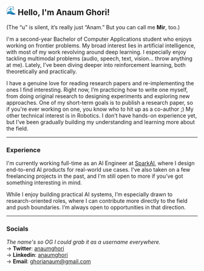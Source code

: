##  <img src="images/wave_emoji.gif" width="25"> Hello, I'm Anaum Ghori!
(The “u” is silent, it’s really just “Anam.” But you can call me **Mir**, too.)  

I'm a second-year Bachelor of Computer Applications student who enjoys working on frontier problems. My broad interest lies in artificial intelligence, with most of my work revolving around deep learning. I especially enjoy tackling multimodal problems (audio, speech, text, vision… throw anything at me). Lately, I’ve been diving deeper into reinforcement learning, both theoretically and practically.

I have a genuine love for reading research papers and re-implementing the ones I find interesting. Right now, I’m practicing how to write one myself, from doing original research to designing experiments and exploring new approaches. One of my short-term goals is to publish a research paper, so if you're ever working on one, you know who to hit up as a co-author ;) My other technical interest is in Robotics. I don’t have hands-on experience yet, but I’ve been gradually building my understanding and learning more about the field.

---

### Experience

I'm currently working full-time as an AI Engineer at [SparkAI](https://www.trysparkai.com/), where I design end-to-end AI products for real-world use cases. I've also taken on a few freelancing projects in the past, and I'm still open to more if you’ve got something interesting in mind.

While I enjoy building practical AI systems, I’m especially drawn to research-oriented roles, where I can contribute more directly to the field and push boundaries. I’m always open to opportunities in that direction.


---

### Socials  
_The name's so OG I could grab it as a username everywhere._  
→ **Twitter**: [anaumghori](https://x.com/anaumghori)  
→ **Linkedin**: [anaumghori](https://www.linkedin.com/in/anaumghori/)  
→ **Email**: [ghorianaum@gmail.com](mailto:ghorianaum@gmail.com)
